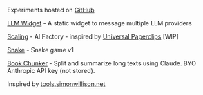 <link rel="stylesheet" href="style.css">

Experiments hosted on <a href="https://github.com/simonwisdom/lab">GitHub</a>
 
[LLM Widget](https://lab.simonwisdom.com/llm-widget) - A static widget to message multiple LLM providers 

[Scaling](https://lab.simonwisdom.com/scaling-game) - AI Factory - inspired by [Universal Paperclips](https://www.decisionproblem.com/paperclips/index2.html) [WIP]

[Snake](https://lab.simonwisdom.com/snake) - Snake game v1

[Book Chunker](https://lab.simonwisdom.com/book-chunks) - Split and summarize long texts using Claude. BYO Anthropic API key (not stored).

<footer>
Inspired by <a href="https://tools.simonwillison.net">tools.simonwillison.net</a>
</footer>